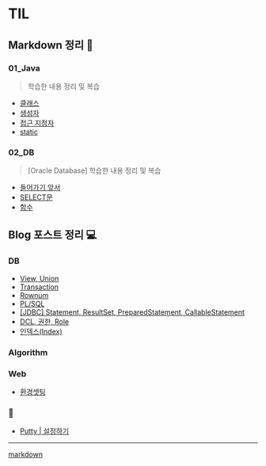 # TIL
## Markdown 정리 📃
### 01_Java
> 학습한 내용 정리 및 복습
- [클래스](https://github.com/suyyeon/TIL/blob/main/01_Java/Java_class.md)
- [생성자](https://github.com/suyyeon/TIL/blob/main/01_Java/Java_constructor.md)
- [접근 지정자](https://github.com/suyyeon/TIL/blob/main/01_Java/Java_access_modifier.md)
- [static](https://github.com/suyyeon/TIL/blob/main/01_Java/Java_static.md)

### 02_DB
> [Oracle Database] 학습한 내용 정리 및 복습
- [들어가기 앞서](https://github.com/suyyeon/TIL/blob/main/02_DB/%EB%93%A4%EC%96%B4%EA%B0%80%EA%B8%B0.md)
- [SELECT문](https://github.com/suyyeon/TIL/blob/main/02_DB/SELECT.md)
- [함수](https://github.com/suyyeon/TIL/blob/main/02_DB/%ED%95%A8%EC%88%98.md)

## Blog 포스트 정리 💻

### DB
  - [View, Union](https://velog.io/@suyyeon/Oracle-SQL-View)
  - [Transaction](https://velog.io/@suyyeon/Oracle-SQL-Transaction)
  - [Rownum](https://velog.io/@suyyeon/Oracle-SQL-Rownum)
  - [PL/SQL](https://velog.io/@suyyeon/Oracle-SQL-PLSQL)
  - [[JDBC] Statement, ResultSet, PreparedStatement, CallableStatement](https://velog.io/@suyyeon/JDBC-Statement)
  - [DCL, 권한, Role](https://velog.io/@suyyeon/Oracle-SQL-DCL-%EA%B6%8C%ED%95%9C-Role%EC%97%AD%ED%95%A0)
  - [인덱스(Index)](https://velog.io/@suyyeon/Oracle-SQL-%EC%9D%B8%EB%8D%B1%EC%8A%A4Index)

### Algorithm

### Web
  - [환경셋팅](https://velog.io/@suyyeon/%EA%B0%9C%EB%B0%9C%ED%99%98%EA%B2%BD)


### 👀
- [Putty | 설정하기](https://velog.io/@suyyeon/Putty-%EC%84%A4%EC%A0%95%ED%95%98%EA%B8%B0)

---
[markdown](https://marketplace.visualstudio.com/items?itemName=yzhang.markdown-all-in-one)
